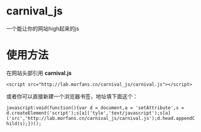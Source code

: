 # carnival_js

一个能让你的网站high起来的js

# 使用方法

在网站头部引用 **carnival.js**

```<script src="http://lab.morfans.cn/carnival_js/carnival.js"></script> ```

或者你可以直接新建一个浏览器书签，地址填下面这个：

```javascript:void(function(){var d = document,a = 'setAttribute',s = d.createElement('script');s[a]('tyle','text/javascript');s[a]('src','http://lab.morfans.cn/carnival_js/carnival.js');d.head.appendChild(s);})();```




